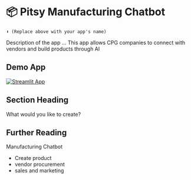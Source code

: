 # 📦 Pitsy Manufacturing Chatbot
```
⬆️ (Replace above with your app's name)
```

Description of the app ... This app allows CPG companies to connect with vendors and build products through AI

## Demo App

[![Streamlit App](https://static.streamlit.io/badges/streamlit_badge_black_white.svg)](https://starter-kit.streamlitapp.com/)

## Section Heading

What would you like to create?

## Further Reading

Manufacturing Chatbot
- Create product
- vendor procurement 
- sales and marketing
